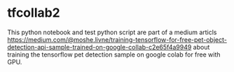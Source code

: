 # tfcollab2

This python notebook and test python script are part of a medium articls https://medium.com/@moshe.livne/training-tensorflow-for-free-pet-object-detection-api-sample-trained-on-google-collab-c2e65f4a9949 about training the tensorflow pet detection sample on google colab for free with GPU.
